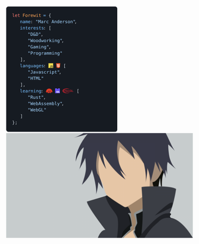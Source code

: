 <a href="https://rpc.ac"><img width="300" src="rendered-dark.svg"></a><a href="#"><img valign="top" src="sao.jpg"/></a>
